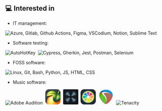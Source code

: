 ## 💻 Interested in

* IT management:
<img src="https://skillicons.dev/icons?i=azure,gitlab,githubactions,figma,vscodium,notion,sublime" title="Azure, Gitlab, Github Actions, Figma, VSCodium, Notion, Sublime Text"/>

* Software testing:

<img src="https://autohotkey.com/static/ahk76.png" height="49" title="AutoHotKey"/>&nbsp; <img src="https://skillicons.dev/icons?i=cypress,gherkin,jest,postman,selenium&theme=light" title="Cypress, Gherkin, Jest, Postman, Selenium"/>

* FOSS software:
<img src="https://skillicons.dev/icons?i=linux,git,bash,python,js,html,css&theme=light" title="Linux, Git, Bash, Python, JS, HTML, CSS"/>

* Music software:

<img src="https://skillicons.dev/icons?i=au" title="Adobe Audition"/> &nbsp;<img src="./FL-Studio.png" height="48" title="FL Studio"/> &nbsp;<img src="./izotope_rx.png" height="48" title="iZotope RX"/> &nbsp;<img src="./juce.svg" height="48" title="JUCE"/> &nbsp;<img src="./reaper-icon-69.png" height=48 title="Reaper"/> &nbsp;<img src="https://tenacityaudio.org/images/logo/favicon.svg" height=48 title="Tenacity"/>
